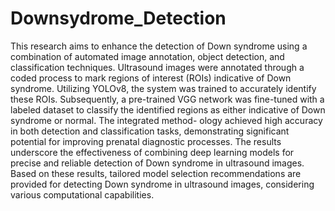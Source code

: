 # Downsydrome_Detection

This research aims to enhance the detection of Down
syndrome using a combination of automated image annotation,
object detection, and classification techniques. Ultrasound images
were annotated through a coded process to mark regions of
interest (ROIs) indicative of Down syndrome. Utilizing YOLOv8,
the system was trained to accurately identify these ROIs.
Subsequently, a pre-trained VGG network was fine-tuned with
a labeled dataset to classify the identified regions as either
indicative of Down syndrome or normal. The integrated method-
ology achieved high accuracy in both detection and classification
tasks, demonstrating significant potential for improving prenatal
diagnostic processes. The results underscore the effectiveness
of combining deep learning models for precise and reliable
detection of Down syndrome in ultrasound images. Based on these
results, tailored model selection recommendations are provided
for detecting Down syndrome in ultrasound images, considering
various computational capabilities.
